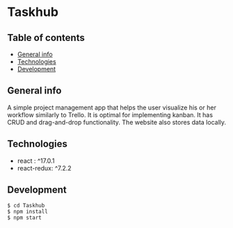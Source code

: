 # Taskhub

## Table of contents
* [General info](#general-info)
* [Technologies](#technologies)
* [Development](#development)

## General info
A simple project management app that helps the user visualize his or her workflow similarly to Trello. It is optimal for implementing kanban. It has CRUD and drag-and-drop functionality. The website also stores data locally.

## Technologies 
* react : ^17.0.1
* react-redux: ^7.2.2

## Development

```
$ cd Taskhub
$ npm install
$ npm start
```
